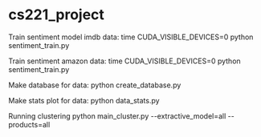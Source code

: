 # cs221_project


Train sentiment model imdb data:
time CUDA_VISIBLE_DEVICES=0 python sentiment_train.py

Train sentiment amazon data:
time CUDA_VISIBLE_DEVICES=0 python sentiment_train.py

Make database for data:
python create_database.py

Make stats plot for data:
python data_stats.py

Running clustering
python main_cluster.py --extractive_model=all --products=all
